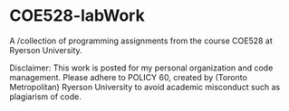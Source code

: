 # COE528-labWork

A /collection of programming assignments from the course COE528 at Ryerson University.

Disclaimer: This work is posted for my personal organization and code management. Please adhere to POLICY 60, created by (Toronto Metropolitan) Ryerson University to avoid academic misconduct such as plagiarism of code.
